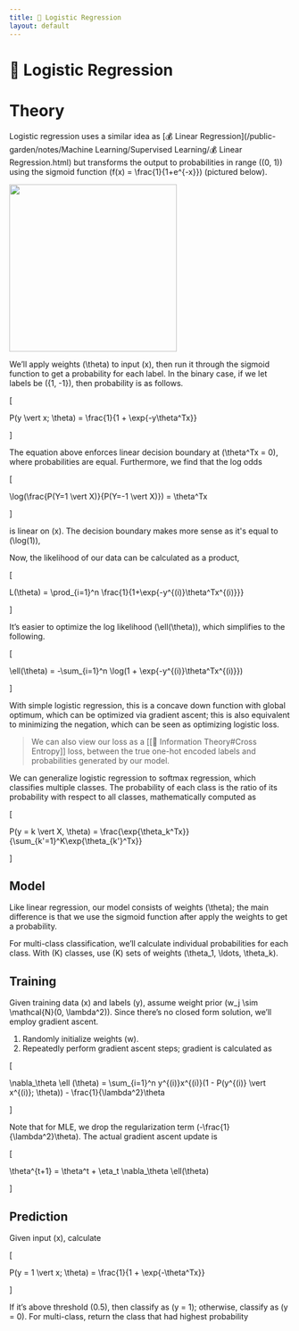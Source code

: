 ```yaml
---
title: 🦠 Logistic Regression
layout: default
---
```


# 🦠 Logistic Regression

# Theory
Logistic regression uses a similar idea as [💰 Linear Regression](/public-garden/notes/Machine Learning/Supervised Learning/💰 Linear Regression.html) but transforms the output to probabilities in range \((0, 1)\) using the sigmoid function \(f(x) = \frac{1}{1+e^{-x}}\) (pictured below).

<div>
<img src="attachment:notes/Attachments/notes/Attachments/20221229103241.png.png" width="300"/>
</div>

We’ll apply weights \(\theta\) to input \(x\), then run it through the sigmoid function to get a probability for each label. In the binary case, if we let labels be \(\{1, -1\}\), then probability is as follows.

\[

 P(y \vert x; \theta) = \frac{1}{1 + \exp\{-y\theta^Tx\}} 

\]

The equation above enforces linear decision boundary at \(\theta^Tx = 0\), where probabilities are equal. Furthermore, we find that the log odds 

\[

\log(\frac{P(Y=1 \vert X)}{P(Y=-1 \vert X)}) = \theta^Tx

\]

is linear on \(x\). The decision boundary makes more sense as it's equal to \(\log(1)\), 

Now, the likelihood of our data can be calculated as a product, 

\[

L(\theta) = \prod_{i=1}^n \frac{1}{1+\exp\{-y^{(i)}\theta^Tx^{(i)}\}}

\]

It’s easier to optimize the log likelihood \(\ell(\theta)\), which simplifies to the following.

\[

 \ell(\theta) = -\sum_{i=1}^n \log(1 + \exp\{-y^{(i)}\theta^Tx^{(i)}\}) 

\]

With simple logistic regression, this is a concave down function with global optimum, which can be optimized via gradient ascent; this is also equivalent to minimizing the negation, which can be seen as optimizing logistic loss.

> We can also view our loss as a [[🧮 Information Theory#Cross Entropy]] loss, between the true one-hot encoded labels and probabilities generated by our model.

We can generalize logistic regression to softmax regression, which classifies multiple classes. The probability of each class is the ratio of its probability with respect to all classes, mathematically computed as 

\[

P(y = k \vert X, \theta) = \frac{\exp\{\theta_k^Tx\}}{\sum_{k'=1}^K\exp\{\theta_{k'}^Tx\}}

\]

## Model
Like linear regression, our model consists of weights \(\theta\); the main difference is that we use the sigmoid function after apply the weights to get a probability.

For multi-class classification, we’ll calculate individual probabilities for each class. With \(K\) classes, use \(K\) sets of weights \(\theta_1, \ldots, \theta_k\).

## Training
Given training data \(x\) and labels \(y\), assume weight prior \(w_j \sim \mathcal{N}(0, \lambda^2)\). Since there’s no closed form solution, we’ll employ gradient ascent.
1. Randomly initialize weights \(w\).
2. Repeatedly perform gradient ascent steps; gradient is calculated as 

\[

\nabla_\theta \ell (\theta) = \sum_{i=1}^n y^{(i)}x^{(i)}(1 - P(y^{(i)} \vert x^{(i)}; \theta)) - \frac{1}{\lambda^2}\theta

\]

 Note that for MLE, we drop the regularization term \(-\frac{1}{\lambda^2}\theta\). The actual gradient ascent update is 

\[

\theta^{t+1} = \theta^t + \eta_t \nabla_\theta \ell(\theta)

\]

## Prediction
Given input \(x\), calculate 

\[

P(y = 1 \vert x; \theta) = \frac{1}{1 + \exp\{-\theta^Tx\}}

\]

If it’s above threshold \(0.5\), then classify as \(y = 1\); otherwise, classify as \(y = 0\). For multi-class, return the class that had highest probability